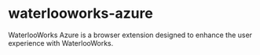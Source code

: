 # waterlooworks-azure
WaterlooWorks Azure is a browser extension designed to enhance the user experience with WaterlooWorks.
